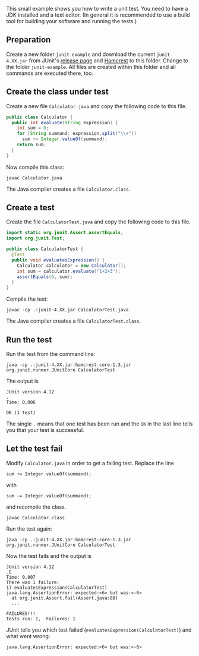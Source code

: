 This small example shows you how to write a unit test. You need to have a JDK installed and a text editor. (In general it is recommended to use a build tool for building your software and running the tests.)

## Preparation

Create a new folder `junit-example` and download the current `junit-4.XX.jar` from JUnit's [release page](https://github.com/junit-team/junit/releases) and [Hamcrest](http://search.maven.org/remotecontent?filepath=org/hamcrest/hamcrest-core/1.3/hamcrest-core-1.3.jar) to this folder. Change to the folder `junit-example`. All files are created within this folder and all commands are executed there, too.

## Create the class under test

Create a new file `Calculator.java` and copy the following code to this file.

```java
public class Calculator {
  public int evaluate(String expression) {
    int sum = 0;
    for (String summand: expression.split("\\+"))
      sum += Integer.valueOf(summand);
    return sum;
  }
}
```

Now compile this class:

    javac Calculator.java

The Java compiler creates a file `Calculator.class`.

## Create a test

Create the file `CalculatorTest.java` and copy the following code to this file.

```java
import static org.junit.Assert.assertEquals;
import org.junit.Test;

public class CalculatorTest {
  @Test
  public void evaluatesExpression() {
    Calculator calculator = new Calculator();
    int sum = calculator.evaluate("1+2+3");
    assertEquals(6, sum);
  }
}
```
Compile the test:

    javac -cp .:junit-4.XX.jar CalculatorTest.java

The Java compiler creates a file `CalculatorTest.class`.

## Run the test

Run the test from the command line:

    java -cp .:junit-4.XX.jar:hamcrest-core-1.3.jar org.junit.runner.JUnitCore CalculatorTest

The output is

    JUnit version 4.12
    .
    Time: 0,006
    
    OK (1 test)

The single `.` means that one test has been run and the `OK` in the last line tells you that your test is successful.

## Let the test fail

Modify `Calculator.java` in order to get a failing test. Replace the line

    sum += Integer.valueOf(summand);

with

    sum -= Integer.valueOf(summand);

and recompile the class.

    javac Calculator.class

Run the test again:

    java -cp .:junit-4.XX.jar:hamcrest-core-1.3.jar org.junit.runner.JUnitCore CalculatorTest

Now the test fails and the output is

    JUnit version 4.12
    .E
    Time: 0,007
    There was 1 failure:
    1) evaluatesExpression(CalculatorTest)
    java.lang.AssertionError: expected:<6> but was:<-6>
      at org.junit.Assert.fail(Assert.java:88)
      ...
    
    FAILURES!!!
    Tests run: 1,  Failures: 1

JUnit tells you which test failed (`evaluatesExpression(CalculatorTest)`) and what went wrong:

    java.lang.AssertionError: expected:<6> but was:<-6>